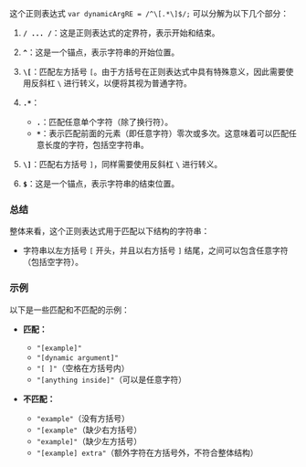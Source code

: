 这个正则表达式 `var dynamicArgRE = /^\[.*\]$/;` 可以分解为以下几个部分：

1. **`/ ... /`**：这是正则表达式的定界符，表示开始和结束。

2. **`^`**：这是一个锚点，表示字符串的开始位置。

3. **`\[`**：匹配左方括号 `[`。由于方括号在正则表达式中具有特殊意义，因此需要使用反斜杠 `\` 进行转义，以便将其视为普通字符。

4. **`.*`**：
   - **`.`**：匹配任意单个字符（除了换行符）。
   - **`*`**：表示匹配前面的元素（即任意字符）零次或多次。这意味着可以匹配任意长度的字符，包括空字符串。

5. **`\]`**：匹配右方括号 `]`，同样需要使用反斜杠 `\` 进行转义。

6. **`$`**：这是一个锚点，表示字符串的结束位置。

### 总结

整体来看，这个正则表达式用于匹配以下结构的字符串：

- 字符串以左方括号 `[` 开头，并且以右方括号 `]` 结尾，之间可以包含任意字符（包括空字符）。

### 示例

以下是一些匹配和不匹配的示例：

- **匹配：**
  - `"[example]"`
  - `"[dynamic argument]"`
  - `"[ ]"`（空格在方括号内）
  - `"[anything inside]"`（可以是任意字符）

- **不匹配：**
  - `"example"`（没有方括号）
  - `"[example"`（缺少右方括号）
  - `"example]"`（缺少左方括号）
  - `"[example] extra"`（额外字符在方括号外，不符合整体结构）